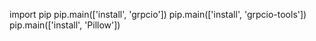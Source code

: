 import pip
pip.main(['install', 'grpcio'])
pip.main(['install', 'grpcio-tools'])
pip.main(['install', 'Pillow'])